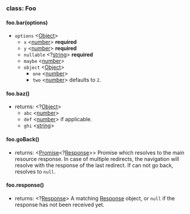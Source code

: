 ### class: Foo

#### foo.bar(options)
- `options` <[Object]>
  - `x` <[number]>  **required**
  - `y` <[number]>  **required**
  - `nullable` <?[string]>  **required**
  - `maybe` <[number]>
  - `object` <[Object]>
    - `one` <[number]>
    - `two` <[number]> defaults to `2`.

#### foo.baz()
- returns: <?[Object]>
  - `abc` <[number]>
  - `def` <[number]> if applicable.
  - `ghi` <[string]>


#### foo.goBack()
- returns: <[Promise]<?[Response]>> Promise which resolves to the main resource response. In case of multiple redirects, the navigation will resolve with the response of the last redirect. If
can not go back, resolves to `null`.

#### foo.response()
- returns: <?[Response]> A matching [Response] object, or `null` if the response has not been received yet.


[string]: https://developer.mozilla.org/en-US/docs/Web/JavaScript/Data_structures#String_type "String"
[Object]: https://developer.mozilla.org/en-US/docs/Web/JavaScript/Data_structures#Object_type "Object"
[number]: https://developer.mozilla.org/en-US/docs/Web/JavaScript/Data_structures#number_type "number"
[Promise]: https://developer.mozilla.org/en-US/docs/Web/JavaScript/Data_structures#Promise_type "Promise"
[Response]: https://developer.mozilla.org/en-US/docs/Web/JavaScript/Data_structures#Response_type "Response"
